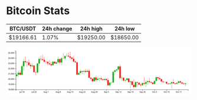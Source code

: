 # Bitcoin Stats

BTC/USDT|24h change|24h high|24h low|
|---|---|---|---|
|$19166.61|1.07%|$19250.00|$18650.00|

<img src="./chart.svg">
